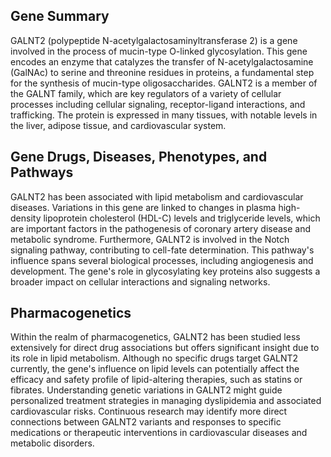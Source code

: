 ## Gene Summary
GALNT2 (polypeptide N-acetylgalactosaminyltransferase 2) is a gene involved in the process of mucin-type O-linked glycosylation. This gene encodes an enzyme that catalyzes the transfer of N-acetylgalactosamine (GalNAc) to serine and threonine residues in proteins, a fundamental step for the synthesis of mucin-type oligosaccharides. GALNT2 is a member of the GALNT family, which are key regulators of a variety of cellular processes including cellular signaling, receptor-ligand interactions, and trafficking. The protein is expressed in many tissues, with notable levels in the liver, adipose tissue, and cardiovascular system.

## Gene Drugs, Diseases, Phenotypes, and Pathways
GALNT2 has been associated with lipid metabolism and cardiovascular diseases. Variations in this gene are linked to changes in plasma high-density lipoprotein cholesterol (HDL-C) levels and triglyceride levels, which are important factors in the pathogenesis of coronary artery disease and metabolic syndrome. Furthermore, GALNT2 is involved in the Notch signaling pathway, contributing to cell-fate determination. This pathway's influence spans several biological processes, including angiogenesis and development. The gene's role in glycosylating key proteins also suggests a broader impact on cellular interactions and signaling networks.

## Pharmacogenetics
Within the realm of pharmacogenetics, GALNT2 has been studied less extensively for direct drug associations but offers significant insight due to its role in lipid metabolism. Although no specific drugs target GALNT2 currently, the gene's influence on lipid levels can potentially affect the efficacy and safety profile of lipid-altering therapies, such as statins or fibrates. Understanding genetic variations in GALNT2 might guide personalized treatment strategies in managing dyslipidemia and associated cardiovascular risks. Continuous research may identify more direct connections between GALNT2 variants and responses to specific medications or therapeutic interventions in cardiovascular diseases and metabolic disorders.

